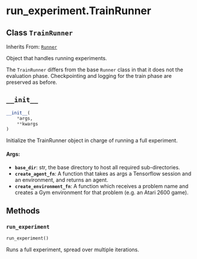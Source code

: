 <div itemscope itemtype="http://developers.google.com/ReferenceObject">
<meta itemprop="name" content="run_experiment.TrainRunner" />
<meta itemprop="path" content="Stable" />
<meta itemprop="property" content="__init__"/>
<meta itemprop="property" content="run_experiment"/>
</div>

# run_experiment.TrainRunner

## Class `TrainRunner`

Inherits From: [`Runner`](../run_experiment/Runner.md)

Object that handles running experiments.

The `TrainRunner` differs from the base `Runner` class in that it does not the
evaluation phase. Checkpointing and logging for the train phase are preserved as
before.

<h2 id="__init__"><code>__init__</code></h2>

```python
__init__(
    *args,
    **kwargs
)
```

Initialize the TrainRunner object in charge of running a full experiment.

#### Args:

*   <b>`base_dir`</b>: str, the base directory to host all required
    sub-directories.
*   <b>`create_agent_fn`</b>: A function that takes as args a Tensorflow session
    and an environment, and returns an agent.
*   <b>`create_environment_fn`</b>: A function which receives a problem name and
    creates a Gym environment for that problem (e.g. an Atari 2600 game).

## Methods

<h3 id="run_experiment"><code>run_experiment</code></h3>

```python
run_experiment()
```

Runs a full experiment, spread over multiple iterations.
